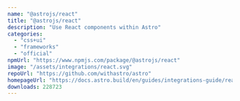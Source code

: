 ```yaml
---
name: "@astrojs/react"
title: "@astrojs/react"
description: "Use React components within Astro"
categories:
  - "css+ui"
  - "frameworks"
  - "official"
npmUrl: "https://www.npmjs.com/package/@astrojs/react"
image: "/assets/integrations/react.svg"
repoUrl: "https://github.com/withastro/astro"
homepageUrl: "https://docs.astro.build/en/guides/integrations-guide/react/"
downloads: 228723
---
```

